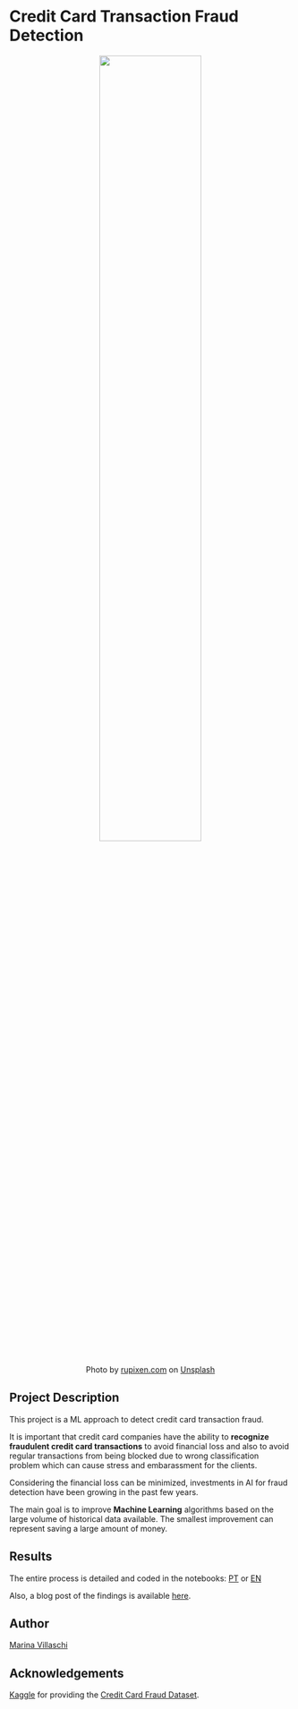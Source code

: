 # Credit Card Transaction Fraud Detection


<center><img width="60%" src="http://images.unsplash.com/photo-1563013544-824ae1b704d3?ixlib=rb-1.2.1&q=80&fm=jpg&crop=entropy&cs=tinysrgb&w=1080&fit=max"></center>

<center>Photo by <a href="https://unsplash.com/@rupixen?utm_source=unsplash&utm_medium=referral&utm_content=creditCopyText">rupixen.com</a> on <a href="https://unsplash.com/s/photos/money-transaction?utm_source=unsplash&utm_medium=referral&utm_content=creditCopyText">Unsplash</a></center>



## Project Description

This project is a ML approach to detect credit card transaction fraud.

It is important that credit card companies have the ability to **recognize fraudulent credit card transactions**  to avoid financial loss and also to avoid regular transactions from being blocked due to wrong classification problem which can cause stress and embarassment for the clients. 

Considering the financial loss can be minimized, investments in AI for fraud detection have been growing in the past few years.

The main goal is to improve **Machine Learning** algorithms based on the large volume of historical data available. The smallest improvement can represent saving a large amount of money.


## Results

The entire process is detailed and coded in the notebooks: [PT](https://github.com/marinavillaschi/creditcard-fraud-detection/blob/main/Detec%C3%A7%C3%A3o_de_transa%C3%A7%C3%B5es_fraudulentas_em_cart%C3%B5es_de_cr%C3%A9dito.ipynb) or [EN](https://github.com/marinavillaschi/creditcard-fraud-detection/blob/main/Credit_card_fraud_detection.ipynb)

Also, a blog post of the findings is available [here](https://pandascouple.medium.com/detec%C3%A7%C3%A3o-de-transa%C3%A7%C3%B5es-fraudulentas-em-cart%C3%B5es-de-cr%C3%A9dito-41b386b32f01).

## Author

[Marina Villaschi](https://www.linkedin.com/in/marinavillaschi/?locale=en_US)

## Acknowledgements

[Kaggle](https://www.kaggle.com/) for providing the [Credit Card Fraud Dataset](https://www.kaggle.com/datasets/mlg-ulb/creditcardfraud).